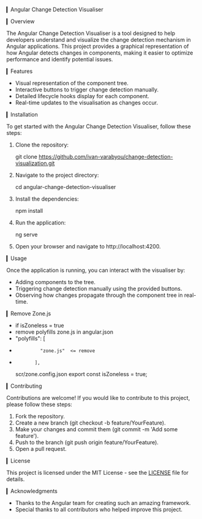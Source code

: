 ▎Angular Change Detection Visualiser

▎Overview

The Angular Change Detection Visualiser is a tool designed to help developers understand and visualize the change detection mechanism in Angular applications. This project provides a graphical representation of how Angular detects changes in components, making it easier to optimize performance and identify potential issues.

▎Features

- Visual representation of the component tree.
- Interactive buttons to trigger change detection manually.
- Detailed lifecycle hooks display for each component.
- Real-time updates to the visualisation as changes occur.

▎Installation

To get started with the Angular Change Detection Visualiser, follow these steps:

1. Clone the repository:

   git clone https://github.com/ivan-varabyou/change-detection-visualization.git

2. Navigate to the project directory:

   cd angular-change-detection-visualiser

3. Install the dependencies:

   npm install

4. Run the application:

   ng serve

5. Open your browser and navigate to http://localhost:4200.

▎Usage

Once the application is running, you can interact with the visualiser by:

- Adding components to the tree.
- Triggering change detection manually using the provided buttons.
- Observing how changes propagate through the component tree in real-time.

▎Remove Zone.js

- if isZoneless = true
- remove polyfills zone.js in angular.json
- "polyfills": [
-              "zone.js"  <= remove
-            ],
  scr/zone.config.json
  export const isZoneless = true;

▎Contributing

Contributions are welcome! If you would like to contribute to this project, please follow these steps:

1. Fork the repository.
2. Create a new branch (git checkout -b feature/YourFeature).
3. Make your changes and commit them (git commit -m 'Add some feature').
4. Push to the branch (git push origin feature/YourFeature).
5. Open a pull request.

▎License

This project is licensed under the MIT License - see the [LICENSE](LICENSE) file for details.

▎Acknowledgments

- Thanks to the Angular team for creating such an amazing framework.
- Special thanks to all contributors who helped improve this project.

